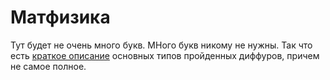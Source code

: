 # Матфизика

Тут будет не очень много букв. МНого букв никому не нужны.
Так что есть [краткое описание](https://taxus-d.github.io/astroconsp/MathPh2017/pdf/MathPh2017_main_sheet.pdf)
основных типов пройденных диффуров, причем не самое полное.
